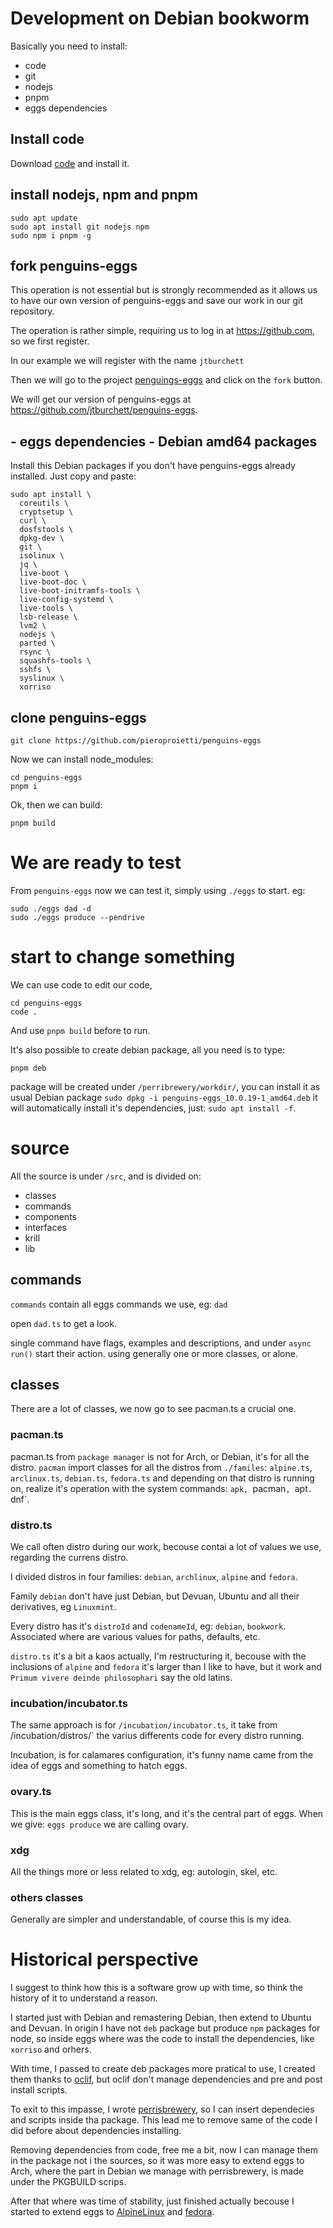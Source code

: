 # Development on Debian bookworm

Basically you need to install:
- code
- git
- nodejs
- pnpm
- eggs dependencies

## Install code
Download [code](https://code.visualstudio.com/download) and install it. 

## install nodejs, npm and pnpm
```
sudo apt update
sudo apt install git nodejs npm
sudo npm i pnpm -g
```

## fork penguins-eggs
This operation is not essential but is strongly recommended as it allows us to have our own version of penguins-eggs and save our work in our git repository.

The operation is rather simple, requiring us to log in at https://github.com, so we first register.

In our example we will register with the name `jtburchett`

Then we will go to the project [penguings-eggs](https://github.com/pieroproietti/penguins-eggs) and click on the `fork` button.

We will get our version of penguins-eggs at https://github.com/jtburchett/penguins-eggs.

## - eggs dependencies - Debian amd64 packages
Install this Debian packages if you don't have penguins-eggs already installed. Just copy and paste:

```
sudo apt install \
  coreutils \
  cryptsetup \
  curl \
  dosfstools \
  dpkg-dev \
  git \
  isolinux \
  jq \
  live-boot \
  live-boot-doc \
  live-boot-initramfs-tools \
  live-config-systemd \
  live-tools \
  lsb-release \
  lvm2 \
  nodejs \
  parted \
  rsync \
  squashfs-tools \
  sshfs \
  syslinux \
  xorriso
```

## clone penguins-eggs

```
git clone https://github.com/pieroproietti/penguins-eggs
```

Now we can install node_modules:

```
cd penguins-eggs
pnpm i 
```

Ok, then we can build:
```
pnpm build
```

# We are ready to test
From `penguins-eggs` now we can test it, simply using `./eggs` to start. eg:

```
sudo ./eggs dad -d
sudo ./eggs produce --pendrive
```

# start to change something
We can use code to edit our code, 
```
cd penguins-eggs
code .
```
And use `pnpm build` before to run. 

It's also possible to create debian package, all you need is to type:
```
pnpm deb
```

package will be created under `/perribrewery/workdir/`, you can install it as usual Debian package `sudo dpkg -i penguins-eggs_10.0.19-1_amd64.deb` it will automatically install it's dependencies, just: `sudo apt install -f`.


# source

All the source is under `/src`, and is divided on:
* classes
* commands
* components
* interfaces
* krill
* lib

## commands
`commands` contain all eggs commands we use, eg: `dad`

open `dad.ts` to get a look.

single command have flags, examples and descriptions, and under `async run()` start their action. using generally one or more classes, or alone.

## classes
There are a lot of classes, we now go to see pacman.ts a crucial one.

### pacman.ts
pacman.ts from `package manager` is not for Arch, or Debian, it's for all the distro. `pacman` import classes for all the distros from `./familes`: `alpine.ts`, `arclinux.ts`, `debian.ts`, `fedora.ts` and depending on that distro is running on, realize it's operation with the system commands: `apk, `pacman`, `apt`. `dnf`.

### distro.ts
We call often distro during our work, becouse contai a lot of values we use, regarding the currens distro.

I divided distros in four families: `debian`, `archlinux`, `alpine` and `fedora`. 

Family `debian` don't have just Debian, but Devuan, Ubuntu and all their derivatives, eg `Linuxmint`.

Every distro has it's `distroId` and `codenameId`, eg: `debian`, `bookwork`. Associated where are various values for paths, defaults, etc.

`distro.ts` it's a bit a kaos actually, I'm restructuring it, becouse with the inclusions of `alpine` and `fedora` it's larger than I like to have, but it work and `Primum vivere deinde philosophari` say the old latins.


### incubation/incubator.ts
The same approach is for `/incubation/incubator.ts`, it take from /incubation/distros/` the varius differents code for every distro running.

Incubation, is for calamares configuration, it's funny name came from the idea of eggs and something to hatch eggs.

### ovary.ts
This is the main eggs class, it's long, and it's the central part of eggs. When we give: `eggs produce` we are calling ovary.

### xdg
All the things more or less related to xdg, eg: autologin, skel, etc.

### others classes
Generally are simpler and understandable, of course this is my idea.

# Historical perspective
I suggest to think how this is a software grow up with time, so think the history of it to understand a reason.

I started just with Debian and remastering Debian, then extend to Ubuntu and Devuan. In origin I have not `deb` package but produce `npm` packages for node, so inside eggs where was the code to install the dependencies, like `xorriso` and orhers.

With time, I passed to create deb packages more pratical to use, I created them thanks to [oclif](/incubation/incubator.ts`), but oclif don't manage dependencies and pre and post install scripts.

To exit to this impasse, I wrote [perrisbrewery](https://github.com/pieroproietti/perrisbrewery), so I can insert dependecies and scripts inside tha package. This lead me to remove same of the code I did before about dependencies installing.

Removing dependencies from code, free me a bit, now I can manage them in the package not i the sources, so it was more easy to extend eggs to Arch, where the part in Debian we manage with perrisbrewery, is made under the PKGBUILD scrips.

After that where was time of stability, just finished actually becouse I started to extend eggs to [AlpineLinux](https://alpinelinux.org/) and [fedora](https://fedoraproject.org/it/).
